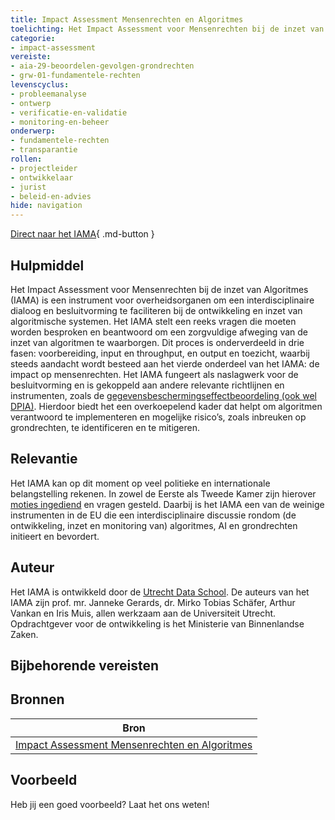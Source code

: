 ```yaml
---
title: Impact Assessment Mensenrechten en Algoritmes
toelichting: Het Impact Assessment voor Mensenrechten bij de inzet van Algoritmes (IAMA) is een instrument voor overheidsorganen om een interdisciplinaire dialoog en besluitvorming te faciliteren bij de ontwikkeling en inzet van algoritmische systemen. 
categorie: 
- impact-assessment
vereiste:
- aia-29-beoordelen-gevolgen-grondrechten
- grw-01-fundamentele-rechten
levenscyclus:
- probleemanalyse
- ontwerp
- verificatie-en-validatie
- monitoring-en-beheer
onderwerp:
- fundamentele-rechten
- transparantie
rollen:
- projectleider
- ontwikkelaar
- jurist
- beleid-en-advies
hide: navigation
---
```


<!-- tags -->

[Direct naar het IAMA](https://www.rijksoverheid.nl/documenten/rapporten/2021/02/25/impact-assessment-mensenrechten-en-algoritmes){ .md-button }

## Hulpmiddel
Het Impact Assessment voor Mensenrechten bij de inzet van Algoritmes (IAMA) is een instrument voor overheidsorganen om een interdisciplinaire dialoog en besluitvorming te faciliteren bij de ontwikkeling en inzet van algoritmische systemen. 
Het IAMA stelt een reeks vragen die moeten worden besproken en beantwoord om een zorgvuldige afweging van de inzet van algoritmen te waarborgen. 
Dit proces is onderverdeeld in drie fasen: voorbereiding, input en throughput, en output en toezicht, waarbij steeds aandacht wordt besteed aan het vierde onderdeel van het IAMA: de impact op mensenrechten. 
Het IAMA fungeert als naslagwerk voor de besluitvorming en is gekoppeld aan andere relevante richtlijnen en instrumenten, zoals de [gegevensbeschermingseffectbeoordeling (ook wel DPIA)](../vereisten/avg-13-dpia-verplicht.md). 
Hierdoor biedt het een overkoepelend kader dat helpt om algoritmen verantwoord te implementeren en mogelijke risico’s, zoals inbreuken op grondrechten, te identificeren en te mitigeren.


## Relevantie
Het IAMA kan op dit moment op veel politieke en internationale belangstelling rekenen. 
In zowel de Eerste als Tweede Kamer zijn hierover [moties ingediend](https://www.tweedekamer.nl/kamerstukken/moties/detail?id=2022D12329&did=2022D12329) en vragen gesteld. 
Daarbij is het IAMA een van de weinige instrumenten in de EU die een interdisciplinaire discussie rondom (de ontwikkeling, inzet en monitoring van) algoritmes, AI en grondrechten initieert en bevordert. 


## Auteur
Het IAMA is ontwikkeld door de [Utrecht Data School](https://dataschool.nl/iama/). De auteurs van het IAMA zijn prof. mr. Janneke Gerards, dr. Mirko Tobias Schäfer, Arthur Vankan en Iris Muis, allen werkzaam aan de Universiteit Utrecht. Opdrachtgever voor de ontwikkeling is het Ministerie van Binnenlandse Zaken.

## Bijbehorende vereisten

<!-- list_vereisten_on_maatregelen_page -->

## Bronnen

| Bron                        |
|-----------------------------|
|[Impact Assessment Mensenrechten en Algoritmes](https://www.rijksoverheid.nl/documenten/rapporten/2021/02/25/impact-assessment-mensenrechten-en-algoritmes)|

## Voorbeeld

Heb jij een goed voorbeeld? Laat het ons weten!
